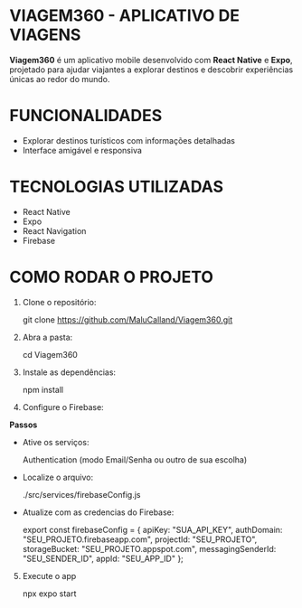 # VIAGEM360 - APLICATIVO DE VIAGENS

**Viagem360** é um aplicativo mobile desenvolvido com **React Native** e **Expo**, projetado para ajudar viajantes a explorar destinos e descobrir experiências únicas ao redor do mundo.

# FUNCIONALIDADES

- Explorar destinos turísticos com informações detalhadas
- Interface amigável e responsiva

# TECNOLOGIAS UTILIZADAS 

- React Native
- Expo
- React Navigation
- Firebase

# COMO RODAR O PROJETO

1. Clone o repositório: 
    
    git clone https://github.com/MaluCalland/Viagem360.git

2. Abra a pasta: 
    
    cd Viagem360

3. Instale as dependências: 
    
    npm install

4. Configure o Firebase: 

**Passos**

* Ative os serviços: 
    
    Authentication (modo Email/Senha ou outro de sua escolha)

* Localize o arquivo:
    
    ./src/services/firebaseConfig.js

* Atualize com as credencias do Firebase: 

    export const firebaseConfig = {
    apiKey: "SUA_API_KEY",
    authDomain: "SEU_PROJETO.firebaseapp.com",
    projectId: "SEU_PROJETO",
    storageBucket: "SEU_PROJETO.appspot.com",
    messagingSenderId: "SEU_SENDER_ID",
    appId: "SEU_APP_ID"
    };

5. Execute o app
    
    npx expo start